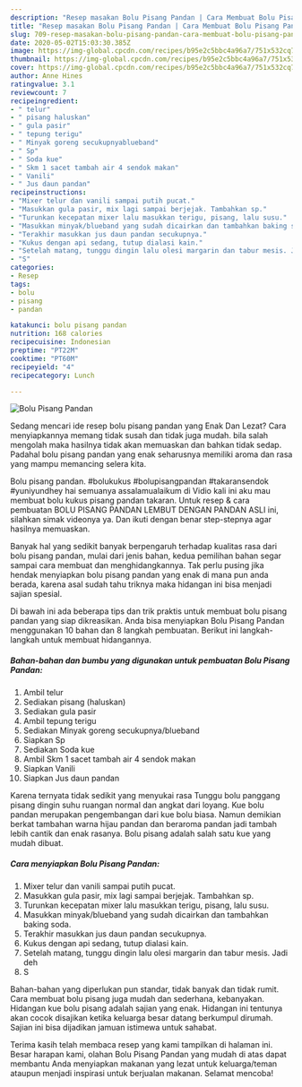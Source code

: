 ```yaml
---
description: "Resep masakan Bolu Pisang Pandan | Cara Membuat Bolu Pisang Pandan Yang Mudah Dan Praktis"
title: "Resep masakan Bolu Pisang Pandan | Cara Membuat Bolu Pisang Pandan Yang Mudah Dan Praktis"
slug: 709-resep-masakan-bolu-pisang-pandan-cara-membuat-bolu-pisang-pandan-yang-mudah-dan-praktis
date: 2020-05-02T15:03:30.385Z
image: https://img-global.cpcdn.com/recipes/b95e2c5bbc4a96a7/751x532cq70/bolu-pisang-pandan-foto-resep-utama.jpg
thumbnail: https://img-global.cpcdn.com/recipes/b95e2c5bbc4a96a7/751x532cq70/bolu-pisang-pandan-foto-resep-utama.jpg
cover: https://img-global.cpcdn.com/recipes/b95e2c5bbc4a96a7/751x532cq70/bolu-pisang-pandan-foto-resep-utama.jpg
author: Anne Hines
ratingvalue: 3.1
reviewcount: 7
recipeingredient:
- " telur"
- " pisang haluskan"
- " gula pasir"
- " tepung terigu"
- " Minyak goreng secukupnyablueband"
- " Sp"
- " Soda kue"
- " Skm 1 sacet tambah air 4 sendok makan"
- " Vanili"
- " Jus daun pandan"
recipeinstructions:
- "Mixer telur dan vanili sampai putih pucat."
- "Masukkan gula pasir, mix lagi sampai berjejak. Tambahkan sp."
- "Turunkan kecepatan mixer lalu masukkan terigu, pisang, lalu susu."
- "Masukkan minyak/blueband yang sudah dicairkan dan tambahkan baking soda."
- "Terakhir masukkan jus daun pandan secukupnya."
- "Kukus dengan api sedang, tutup dialasi kain."
- "Setelah matang, tunggu dingin lalu olesi margarin dan tabur mesis. Jadi deh"
- "S"
categories:
- Resep
tags:
- bolu
- pisang
- pandan

katakunci: bolu pisang pandan 
nutrition: 168 calories
recipecuisine: Indonesian
preptime: "PT22M"
cooktime: "PT60M"
recipeyield: "4"
recipecategory: Lunch

---
```



![Bolu Pisang Pandan](https://img-global.cpcdn.com/recipes/b95e2c5bbc4a96a7/751x532cq70/bolu-pisang-pandan-foto-resep-utama.jpg)

Sedang mencari ide resep bolu pisang pandan yang Enak Dan Lezat? Cara menyiapkannya memang tidak susah dan tidak juga mudah. bila salah mengolah maka hasilnya tidak akan memuaskan dan bahkan tidak sedap. Padahal bolu pisang pandan yang enak seharusnya memiliki aroma dan rasa yang mampu memancing selera kita.

Bolu pisang pandan. #bolukukus #bolupisangpandan #takaransendok #yuniyundhey hai semuanya assalamualaikum di Vidio kali ini aku mau membuat bolu kukus pisang pandan takaran. Untuk resep &amp; cara pembuatan BOLU PISANG PANDAN LEMBUT DENGAN PANDAN ASLI ini, silahkan simak videonya ya. Dan ikuti dengan benar step-stepnya agar hasilnya memuaskan.

Banyak hal yang sedikit banyak berpengaruh terhadap kualitas rasa dari bolu pisang pandan, mulai dari jenis bahan, kedua pemilihan bahan segar sampai cara membuat dan menghidangkannya. Tak perlu pusing jika hendak menyiapkan bolu pisang pandan yang enak di mana pun anda berada, karena asal sudah tahu triknya maka hidangan ini bisa menjadi sajian spesial.


Di bawah ini ada beberapa tips dan trik praktis untuk membuat bolu pisang pandan yang siap dikreasikan. Anda bisa menyiapkan Bolu Pisang Pandan menggunakan 10 bahan dan 8 langkah pembuatan. Berikut ini langkah-langkah untuk membuat hidangannya.

<!--inarticleads1-->

##### Bahan-bahan dan bumbu yang digunakan untuk pembuatan Bolu Pisang Pandan:

1. Ambil  telur
1. Sediakan  pisang (haluskan)
1. Sediakan  gula pasir
1. Ambil  tepung terigu
1. Sediakan  Minyak goreng secukupnya/blueband
1. Siapkan  Sp
1. Sediakan  Soda kue
1. Ambil  Skm 1 sacet tambah air 4 sendok makan
1. Siapkan  Vanili
1. Siapkan  Jus daun pandan


Karena ternyata tidak sedikit yang menyukai rasa Tunggu bolu panggang pisang dingin suhu ruangan normal dan angkat dari loyang. Kue bolu pandan merupakan pengembangan dari kue bolu biasa. Namun demikian berkat tambahan warna hijau pandan dan beraroma pandan jadi tambah lebih cantik dan enak rasanya. Bolu pisang adalah salah satu kue yang mudah dibuat. 

<!--inarticleads2-->

##### Cara menyiapkan Bolu Pisang Pandan:

1. Mixer telur dan vanili sampai putih pucat.
1. Masukkan gula pasir, mix lagi sampai berjejak. Tambahkan sp.
1. Turunkan kecepatan mixer lalu masukkan terigu, pisang, lalu susu.
1. Masukkan minyak/blueband yang sudah dicairkan dan tambahkan baking soda.
1. Terakhir masukkan jus daun pandan secukupnya.
1. Kukus dengan api sedang, tutup dialasi kain.
1. Setelah matang, tunggu dingin lalu olesi margarin dan tabur mesis. Jadi deh
1. S


Bahan-bahan yang diperlukan pun standar, tidak banyak dan tidak rumit. Cara membuat bolu pisang juga mudah dan sederhana, kebanyakan. Hidangan kue bolu pisang adalah sajian yang enak. Hidangan ini tentunya akan cocok disajikan ketika keluarga besar datang berkumpul dirumah. Sajian ini bisa dijadikan jamuan istimewa untuk sahabat. 

Terima kasih telah membaca resep yang kami tampilkan di halaman ini. Besar harapan kami, olahan Bolu Pisang Pandan yang mudah di atas dapat membantu Anda menyiapkan makanan yang lezat untuk keluarga/teman ataupun menjadi inspirasi untuk berjualan makanan. Selamat mencoba!
